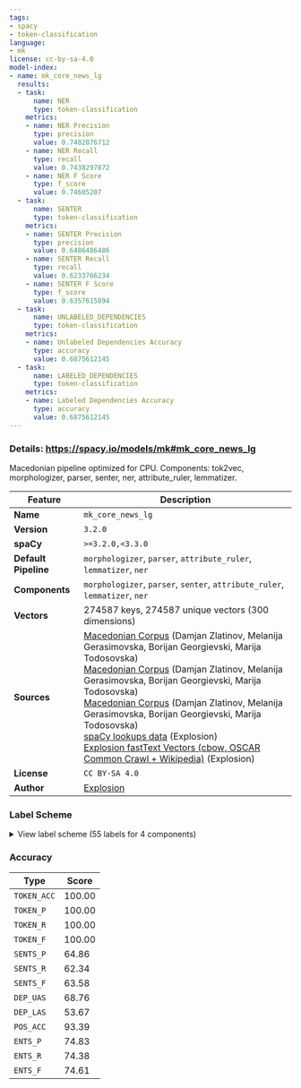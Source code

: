 ```yaml
---
tags:
- spacy
- token-classification
language:
- mk
license: cc-by-sa-4.0
model-index:
- name: mk_core_news_lg
  results:
  - task:
      name: NER
      type: token-classification
    metrics:
    - name: NER Precision
      type: precision
      value: 0.7482876712
    - name: NER Recall
      type: recall
      value: 0.7438297872
    - name: NER F Score
      type: f_score
      value: 0.74605207
  - task:
      name: SENTER
      type: token-classification
    metrics:
    - name: SENTER Precision
      type: precision
      value: 0.6486486486
    - name: SENTER Recall
      type: recall
      value: 0.6233766234
    - name: SENTER F Score
      type: f_score
      value: 0.6357615894
  - task:
      name: UNLABELED_DEPENDENCIES
      type: token-classification
    metrics:
    - name: Unlabeled Dependencies Accuracy
      type: accuracy
      value: 0.6875612145
  - task:
      name: LABELED_DEPENDENCIES
      type: token-classification
    metrics:
    - name: Labeled Dependencies Accuracy
      type: accuracy
      value: 0.6875612145
---
```

### Details: https://spacy.io/models/mk#mk_core_news_lg

Macedonian pipeline optimized for CPU. Components: tok2vec, morphologizer, parser, senter, ner, attribute_ruler, lemmatizer.

| Feature | Description |
| --- | --- |
| **Name** | `mk_core_news_lg` |
| **Version** | `3.2.0` |
| **spaCy** | `>=3.2.0,<3.3.0` |
| **Default Pipeline** | `morphologizer`, `parser`, `attribute_ruler`, `lemmatizer`, `ner` |
| **Components** | `morphologizer`, `parser`, `senter`, `attribute_ruler`, `lemmatizer`, `ner` |
| **Vectors** | 274587 keys, 274587 unique vectors (300 dimensions) |
| **Sources** | [Macedonian Corpus](https://blog.netcetera.com/macedonian-spacy-f3c85484777f) (Damjan Zlatinov, Melanija Gerasimovska, Borijan Georgievski, Marija Todosovska)<br />[Macedonian Corpus](https://blog.netcetera.com/macedonian-spacy-f3c85484777f) (Damjan Zlatinov, Melanija Gerasimovska, Borijan Georgievski, Marija Todosovska)<br />[Macedonian Corpus](https://blog.netcetera.com/macedonian-spacy-f3c85484777f) (Damjan Zlatinov, Melanija Gerasimovska, Borijan Georgievski, Marija Todosovska)<br />[spaCy lookups data](https://github.com/explosion/spacy-lookups-data) (Explosion)<br />[Explosion fastText Vectors (cbow, OSCAR Common Crawl + Wikipedia)](https://spacy.io) (Explosion) |
| **License** | `CC BY-SA 4.0` |
| **Author** | [Explosion](https://explosion.ai) |

### Label Scheme

<details>

<summary>View label scheme (55 labels for 4 components)</summary>

| Component | Labels |
| --- | --- |
| **`morphologizer`** | `POS=PROPN`, `POS=AUX`, `POS=ADJ`, `POS=NOUN`, `POS=ADP`, `POS=PUNCT`, `POS=CONJ`, `POS=NUM`, `POS=VERB`, `POS=PRON`, `POS=ADV`, `POS=SCONJ`, `POS=PART`, `POS=SYM`, `POS=X`, `_`, `POS=INTJ` |
| **`parser`** | `ROOT`, `advmod`, `att`, `aux`, `cc`, `dep`, `det`, `dobj`, `iobj`, `neg`, `nsubj`, `pobj`, `poss`, `pozm`, `pozv`, `prep`, `punct`, `relcl` |
| **`senter`** | `I`, `S` |
| **`ner`** | `CARDINAL`, `DATE`, `EVENT`, `FAC`, `GPE`, `LANGUAGE`, `LAW`, `LOC`, `MONEY`, `NORP`, `ORDINAL`, `ORG`, `PERCENT`, `PERSON`, `PRODUCT`, `QUANTITY`, `TIME`, `WORK_OF_ART` |

</details>

### Accuracy

| Type | Score |
| --- | --- |
| `TOKEN_ACC` | 100.00 |
| `TOKEN_P` | 100.00 |
| `TOKEN_R` | 100.00 |
| `TOKEN_F` | 100.00 |
| `SENTS_P` | 64.86 |
| `SENTS_R` | 62.34 |
| `SENTS_F` | 63.58 |
| `DEP_UAS` | 68.76 |
| `DEP_LAS` | 53.67 |
| `POS_ACC` | 93.39 |
| `ENTS_P` | 74.83 |
| `ENTS_R` | 74.38 |
| `ENTS_F` | 74.61 |